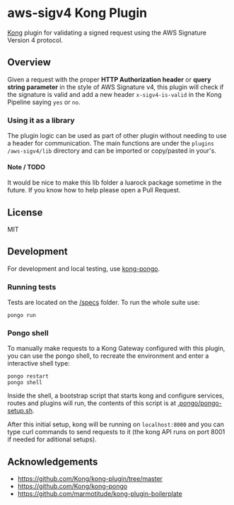# aws-sigv4 Kong Plugin

[Kong](https://docs.konghq.com/gateway-oss/) plugin for validating a signed request using the AWS Signature Version 4 protocol.

## Overview

Given a request with the proper **HTTP Authorization header** or **query string parameter** in the style of AWS Signature v4, this plugin will check if the signature is valid and add a new header `x-sigv4-is-valid` in the Kong Pipeline saying `yes` or `no`.

### Using it as a library

The plugin logic can be used as part of other plugin without needing to use a header for communication. The main functions are under the `plugins
/aws-sigv4/lib` directory and can be imported or copy/pasted in your's.

#### Note / TODO

It would be nice to make this lib folder a luarock package sometime in the future. If you know how to help please open a Pull Request.

## License

MIT

## Development

For development and local testing, use [kong-pongo](https://github.com/Kong/kong-pongo).

### Running tests

Tests are located on the [/specs](./spec) folder. To run the whole suite use:

```
pongo run
```

### Pongo shell

To manually make requests to a Kong Gateway configured with this plugin, you can use the pongo shell,
to recreate the environment and enter a interactive shell type:

```
pongo restart
pongo shell
```

Inside the shell, a bootstrap script that starts kong and configure services, routes and plugins
will run, the contents of this script is at [.pongo/pongo-setup.sh](.pongo/pongo-setup.sh).

After this initial setup, kong will be running on `localhost:8000` and you can type curl commands
to send requests to it (the kong API runs on port 8001 if needed for aditional setups).

## Acknowledgements

- https://github.com/Kong/kong-plugin/tree/master
- https://github.com/Kong/kong-pongo
- https://github.com/marmotitude/kong-plugin-boilerplate
